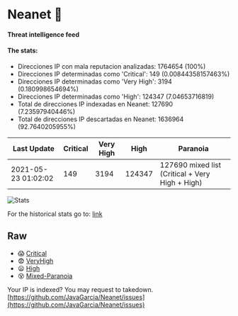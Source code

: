 # Neanet :hocho:
#### Threat intelligence feed
#### The stats:

- Direcciones IP con mala reputacion analizadas: 1764654 (100%)
- Direcciones IP determinadas como 'Critical':  149 (0.00844358157463%)
- Direcciones IP determinadas como 'Very High':  3194 (0.180998654694%)
- Direcciones IP determinadas como 'High':  124347 (7.04653716819)
- Total de direcciones IP indexadas en Neanet:  127690 (7.23597940446%)
- Total de direcciones IP descartadas en Neanet:  1636964 (92.7640205955%)

| Last Update | Critical | Very High | High | Paranoia |
| --- | --- | --- | --- | --- |
| 2021-05-23 01:02:02 | 149 | 3194 | 124347 | 127690 mixed list (Critical + Very High + High)|

![Stats](https://docs.google.com/spreadsheets/d/e/2PACX-1vSnaNMIXVabIpDJjufMlzH7poXnshF3mgd8Is1g9ytUEzVsP5my4Trn8f-xkoLLQ38xpL3HtmUexLo6/pubchart?oid=501124687&format=image)

For the historical stats go to: [link](/stats.csv)
## Raw
- :scream: [Critical](https://raw.githubusercontent.com/JavaGarcia/Neanet/master/blacklists/neanet_critical.txt)
- :fearful: [VeryHigh](https://raw.githubusercontent.com/JavaGarcia/Neanet/master/blacklists/neanet_veryHigh.txtt)
- :frowning: [High](https://raw.githubusercontent.com/JavaGarcia/Neanet/master/blacklists/neanet_high.txt)
- :dizzy_face: [Mixed-Paranoia](https://raw.githubusercontent.com/JavaGarcia/Neanet/master/blacklists/neanet_all.txt)


Your IP is indexed? You may request to takedown. [https://github.com/JavaGarcia/Neanet/issues](https://github.com/JavaGarcia/Neanet/issues)



























































































































































































































































































































































































































































































































































































































































































































































































































































































































































































































































































































































































































































































































































































































































































































































































































































































































































































































































































































































































































































































































































































































































































































































































































































































































































































































































































































































































































































































































































































































































































































































































































































































































































































































































































































































































































































































































































































































































































































































































































































































































































































































































































































































































































































































































































































































































































































































































































































































































































































































































































































































































































































































































































































































































































































































































































































































































































































































































































































































































































































































































































































































































































































































































































































































































































































































































































































































